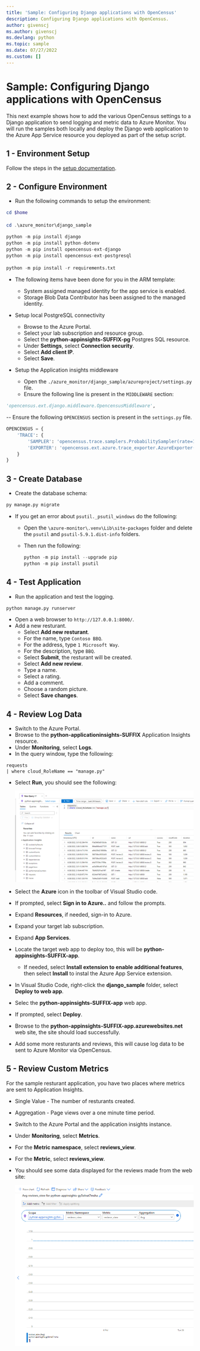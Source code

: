 ```yaml
---
title: 'Sample: Configuring Django applications with OpenCensus'
description: Configuring Django applications with OpenCensus.
author: givenscj
ms.author: givenscj
ms.devlang: python
ms.topic: sample
ms.date: 07/27/2022
ms.custom: []
---
```


# Sample: Configuring Django applications with OpenCensus

This next example shows how to add the various OpenCensus settings to a Django application to send logging and metric data to Azure Monitor.  You will run the samples both locally and deploy the Django web application to the Azure App Service resource you deployed as part of the setup script.

## 1 - Environment Setup

Follow the steps in the [setup documentation](/azure_monitor/readme.md).

## 2 - Configure Environment

- Run the following commands to setup the environment:

```powershell
cd $home

cd .\azure_monitor\django_sample
```

```python
python -m pip install django
python -m pip install python-dotenv
python -m pip install opencensus-ext-django
python -m pip install opencensus-ext-postgresql

python -m pip install -r requirements.txt
```

- The following items have been done for you in the ARM template:
  - System assigned managed identity for the app service is enabled.
  - Storage Blob Data Contributor has been assigned to the managed identity.

- Setup local PostgreSQL connectivity
  - Browse to the Azure Portal.
  - Select your lab subscription and resource group.
  - Select the **python-appinsights-SUFFIX-pg** Postgres SQL resource.
  - Under **Settings**, select **Connection security**.
  - Select **Add client IP**.
  - Select **Save**.

- Setup the Application insights middleware
  - Open the `./azure_monitor/django_sample/azureproject/settings.py` file.
  - Ensure the following line is present in the `MIDDLEWARE` section:

```python
'opencensus.ext.django.middleware.OpencensusMiddleware',
```

-- Ensure the following `OPENCENSUS` section is present in the `settings.py` file.

```python
OPENCENSUS = {
    'TRACE': {
        'SAMPLER': 'opencensus.trace.samplers.ProbabilitySampler(rate=1)',
        'EXPORTER': 'opencensus.ext.azure.trace_exporter.AzureExporter(connection_string="' + appKey + '")',
    }
}
```

## 3 - Create Database

- Create the database schema:

```python
py manage.py migrate
```

- If you get an error about `psutil._psutil_windows` do the following:
  - Open the `\azure-monitor\.venv\Lib\site-packages` folder and delete the `psutil` and `psutil-5.9.1.dist-info` folders.
  - Then run the following:

    ```Python
    python -m pip install --upgrade pip
    python -m pip install psutil
    ```

## 4 - Test Application

- Run the application and test the logging.

```python
python manage.py runserver
```

- Open a web browser to `http://127.0.0.1:8000/`.
- Add a new resturant.
  - Select **Add new resturant**.
  - For the name, type `Contoso BBQ`.
  - For the address, type `1 Microsoft Way`.
  - For the description, type `BBQ`.
  - Select **Submit**, the resturant will be created.
  - Select **Add new review**.
  - Type a name.
  - Select a rating.
  - Add a comment.
  - Choose a random picture.
  - Select **Save changes**.

## 4 - Review Log Data

- Switch to the Azure Portal.
- Browse to the **python-applicationinsights-SUFFIX** Application Insights resource.
- Under **Monitoring**, select **Logs**.
- In the query window, type the following:

```kql
requests 
| where cloud_RoleName == "manage.py"
```

- Select **Run**, you should see the following:

  ![The query is displayed with the results from web app request data.](../media/python_webapp_requests.png "Review the results of the query.")

- Select the **Azure** icon in the toolbar of Visual Studio code.
- If prompted, select **Sign in to Azure..** and follow the prompts.
- Expand **Resources**, if needed, sign-in to Azure.
- Expand your target lab subscription.
- Expand **App Services**.
- Locate the target web app to deploy too, this will be **python-appinsights-SUFFIX-app**.
  - If needed, select **Install extension to enable additional features**, then select **Install** to instal the Azure App Service extension.
- In Visual Studio Code, right-click the **django_sample** folder, select **Deploy to web app**.
- Selec the **python-appinsights-SUFFIX-app** web app.
- If prompted, select **Deploy**.
- Browse to the **python-appinsights-SUFFIX-app.azurewebsites.net** web site, the site should load successfully.
- Add some more resturants and reviews, this will cause log data to be sent to Azure Monitor via OpenCensus.

## 5 - Review Custom Metrics

For the sample resturant application, you have two places where metrics are sent to Application Insights.

- Single Value - The number of resturants created.
- Aggregation - Page views over a one minute time period.

- Switch to the Azure Portal and the application insights instance.
- Under **Monitoring**, select **Metrics**.
- For the **Metric namespace**, select **reviews_view**.
- For the **Metric**, select **reviews_view**.
- You should see some data displayed for the reviews made from the web site:

    ![The custom metric for the reviews view is displayed.](../media/python_custommetrics-web-reviews.png "Review the results of the metric data.")
